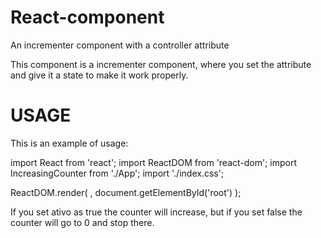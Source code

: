 # React-component
An incrementer component with a controller attribute

This component is a incrementer component, where you set the attribute and give it a state to make it work properly.
# USAGE
This is an example of usage:

import React from 'react';
import ReactDOM from 'react-dom';
import IncreasingCounter from './App';
import './index.css';

ReactDOM.render(
  <IncreasingCounter ativo={true} valorInicial={1} />,
  document.getElementById('root')
);

If you set ativo as true the counter will increase, but if you set false the counter will go to 0 and stop there.

